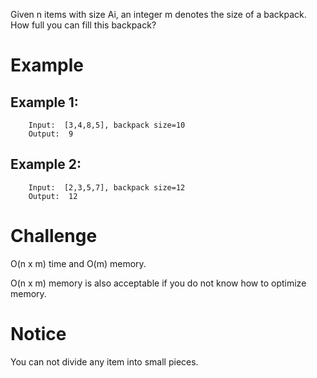 Given n items with size Ai, an integer m denotes the size of a backpack. How full you can fill this backpack?

# Example
## Example 1:
```
	Input:  [3,4,8,5], backpack size=10
	Output:  9
```
## Example 2:
```
	Input:  [2,3,5,7], backpack size=12
	Output:  12
```
# Challenge
O(n x m) time and O(m) memory.

O(n x m) memory is also acceptable if you do not know how to optimize memory.

# Notice
You can not divide any item into small pieces.